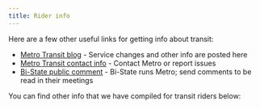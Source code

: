 ```yaml
---
title: Rider info
---
```

Here are a few other useful links for getting info about transit:
* [Metro Transit blog](https://www.metrostlouis.org/nextstop/) - Service changes and other info are posted here
* [Metro Transit contact info](https://www.metrostlouis.org/customer-care/) - Contact Metro or report issues
* [Bi-State public comment](https://www.bistatedev.org/public-meetings/public-comment-form/) - Bi-State runs Metro; send comments to be read in their meetings

You can find other info that we have compiled for transit riders below: